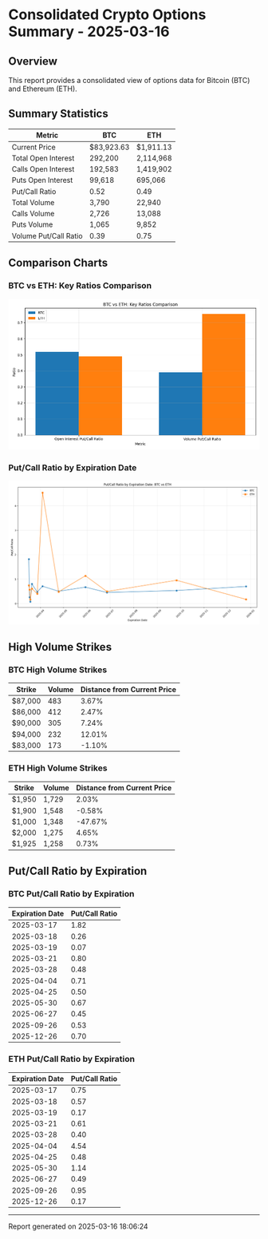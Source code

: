 # Consolidated Crypto Options Summary - 2025-03-16

## Overview

This report provides a consolidated view of options data for Bitcoin (BTC) and Ethereum (ETH).

## Summary Statistics

| Metric | BTC | ETH |
|--------|-----|-----|
| Current Price | $83,923.63 | $1,911.13 |
| Total Open Interest | 292,200 | 2,114,968 |
| Calls Open Interest | 192,583 | 1,419,902 |
| Puts Open Interest | 99,618 | 695,066 |
| Put/Call Ratio | 0.52 | 0.49 |
| Total Volume | 3,790 | 22,940 |
| Calls Volume | 2,726 | 13,088 |
| Puts Volume | 1,065 | 9,852 |
| Volume Put/Call Ratio | 0.39 | 0.75 |

## Comparison Charts

### BTC vs ETH: Key Ratios Comparison

![BTC vs ETH Ratios](btc_eth_ratios_comparison_20250316_180624.png)

### Put/Call Ratio by Expiration Date

![Put/Call Ratio by Expiration](btc_eth_put_call_comparison_20250316_180624.png)


## High Volume Strikes

### BTC High Volume Strikes

| Strike | Volume | Distance from Current Price |
|--------|--------|----------------------------|
| $87,000 | 483 | 3.67% |
| $86,000 | 412 | 2.47% |
| $90,000 | 305 | 7.24% |
| $94,000 | 232 | 12.01% |
| $83,000 | 173 | -1.10% |

### ETH High Volume Strikes

| Strike | Volume | Distance from Current Price |
|--------|--------|----------------------------|
| $1,950 | 1,729 | 2.03% |
| $1,900 | 1,548 | -0.58% |
| $1,000 | 1,348 | -47.67% |
| $2,000 | 1,275 | 4.65% |
| $1,925 | 1,258 | 0.73% |

## Put/Call Ratio by Expiration

### BTC Put/Call Ratio by Expiration

| Expiration Date | Put/Call Ratio |
|-----------------|----------------|
| 2025-03-17 | 1.82 |
| 2025-03-18 | 0.26 |
| 2025-03-19 | 0.07 |
| 2025-03-21 | 0.80 |
| 2025-03-28 | 0.48 |
| 2025-04-04 | 0.71 |
| 2025-04-25 | 0.50 |
| 2025-05-30 | 0.67 |
| 2025-06-27 | 0.45 |
| 2025-09-26 | 0.53 |
| 2025-12-26 | 0.70 |

### ETH Put/Call Ratio by Expiration

| Expiration Date | Put/Call Ratio |
|-----------------|----------------|
| 2025-03-17 | 0.75 |
| 2025-03-18 | 0.57 |
| 2025-03-19 | 0.17 |
| 2025-03-21 | 0.61 |
| 2025-03-28 | 0.40 |
| 2025-04-04 | 4.54 |
| 2025-04-25 | 0.48 |
| 2025-05-30 | 1.14 |
| 2025-06-27 | 0.49 |
| 2025-09-26 | 0.95 |
| 2025-12-26 | 0.17 |


---

Report generated on 2025-03-16 18:06:24
